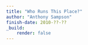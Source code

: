 ```yaml
---
title: "Who Runs This Place?"
author: "Anthony Sampson"
finish-date: 2010-??-??
_build:
    render: false
---
```



